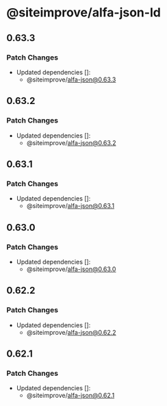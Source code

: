 # @siteimprove/alfa-json-ld

## 0.63.3

### Patch Changes

- Updated dependencies []:
  - @siteimprove/alfa-json@0.63.3

## 0.63.2

### Patch Changes

- Updated dependencies []:
  - @siteimprove/alfa-json@0.63.2

## 0.63.1

### Patch Changes

- Updated dependencies []:
  - @siteimprove/alfa-json@0.63.1

## 0.63.0

### Patch Changes

- Updated dependencies []:
  - @siteimprove/alfa-json@0.63.0

## 0.62.2

### Patch Changes

- Updated dependencies []:
  - @siteimprove/alfa-json@0.62.2

## 0.62.1

### Patch Changes

- Updated dependencies []:
  - @siteimprove/alfa-json@0.62.1
